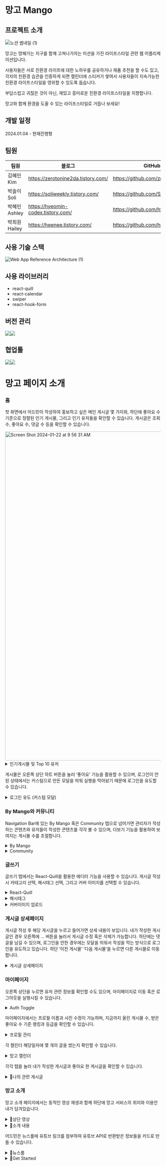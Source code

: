 # 망고 Mango

## <b>프로젝트 소개</b>

![노션 썸네일 (1)](https://github.com/hyeomin/final-project/assets/121536857/4052cb5c-70da-40dd-b53c-efc26df14f67)


망고는 망해가는 지구를 함께 고쳐나가자는 미션을 가진 라이프스타일 관련 웹 어플리케이션입니다.

사용자들은 서로 친환경 라이프에 대한 노하우를 공유하거나 제품 추천을 할 수도 있고,
각자의 친환경 습관을 인증하게 되면 캘린더에 스티커가 쌓여서
사용자들이 지속가능한 친환경 라이프스타일을 영위할 수 있도록 돕습니다.

부담스럽고 귀찮은 것이 아닌, 재밌고 흥미로운 친환경 라이프스타일을 지향합니다.

망고와 함께 환경을 도울 수 있는 라이프스타일로 거듭나 보세요!

## <b>개발 일정</b>

2024.01.04 - 현재진행형

## <b>팀원</b>

| 팀원   | 블로그                             | GitHub                        |
| ------ | ---------------------------------- | ----------------------------- |
| 김혜민 Kim    | https://zerotonine2da.tistory.com/ | https://github.com/zerotonine2da |
| 박솔이 Soli   | https://soliweekly.tistory.com/    | https://github.com/Solyi-Park    |
| 박혜민 Ashley | https://hyeomin-codex.tistory.com/ | https://github.com/hyeomin       |
| 박희원 Hailey | https://heenee.tistory.com/        | https://github.com/heeneeee      |


## <b>사용 기술 스택</b>

![Web App Reference Architecture (1)](https://github.com/hyeomin/final-project/assets/121536857/62e18735-6ee3-4403-a66d-7e40fcc8435d)


## 사용 라이브러리

- react-quill
- react-calendar
- swiper
- react-hook-form

## <b>버전 관리</b>

<img src="https://img.shields.io/badge/GitHub-100000?style=for-the-badge&logo=github&logoColor=white"><img src="https://img.shields.io/badge/GIT-E44C30?style=for-the-badge&logo=git&logoColor=white">

## 협업툴

<img src="https://img.shields.io/badge/Figma-F24E1E?style=for-the-badge&logo=figma&logoColor=white"><img src="https://img.shields.io/badge/Slack-4A154B?style=for-the-badge&logo=slack&logoColor=white">

# 망고 페이지 소개

### 홈

첫 화면에서 어드민이 작성하여 홍보하고 싶은 메인 게시글 몇 가지와, 하단에 좋아요 수 기준으로 정렬된 인기 게시물, 그리고 인기 유저들을 확인할 수 있습니다. 게시글은 조회 수, 좋아요 수, 댓글 수 등을 확인할 수 있습니다.

<img width="1062" alt="Screen Shot 2024-01-22 at 9 56 31 AM" src="https://github.com/hyeomin/final-project/assets/121536857/29eca7d0-32e4-4f75-b202-e2a1f07b1e6d">

<details>
 <summary>인기게시물 및 Top 10 유저</summary>
<img width="798" alt="Screen Shot 2024-01-22 at 9 56 41 AM" src="https://github.com/hyeomin/final-project/assets/121536857/e6ec9ea7-364a-4ae7-8a2a-4c5893c54cae">
</details>

게시물은 오른쪽 상단 하트 버튼을 눌러 ‘좋아요’ 기능을 활용할 수 있으며, 로그인이 안된 상태에서는 커스텀으로 만든 모달을 띄워 실행을 막아놨기 때문에 로그인을 유도할 수 있습니다.

<details>
 <summary>로그인 유도 (커스텀 모달)</summary>
<img width="1101" alt="Screen Shot 2024-01-22 at 10 00 18 AM" src="https://github.com/hyeomin/final-project/assets/121536857/3adedf5a-6de7-4c1b-bb89-bae1a28cfbb4">
</details>


### By Mango와 커뮤니티

Navigation Bar에 있는 By Mango 혹은 Community 탭으로 넘어가면 관리자가 작성하는 콘텐츠와 유저들이 작성한 콘텐츠를 각각 볼 수 있으며, 더보기 기능을 활용하여 보여지는 게시물 수를 조절합니다.

<details>
 <summary>By Mango</summary>
<img width="1045" alt="Screen Shot 2024-02-06 at 7 52 49 PM" src="https://github.com/hyeomin/final-project/assets/121536857/47d0f66e-1e1d-4040-aa56-813f1424386f">
</details>

<details>
 <summary>Community</summary>
<img width="1033" alt="Screen Shot 2024-02-06 at 7 54 51 PM" src="https://github.com/hyeomin/final-project/assets/121536857/0e083777-52f4-4b95-a7fa-efd404f22902">
</details>


### 글쓰기

글쓰기 탭에서는 React-Quill을 활용한 에디터 기능을 사용할 수 있습니다. 게시글 작성 시 카테고리 선택, 해시태그 선택, 그리고 커버 이미지를 선택할 수 있습니다.

<details>
 <summary>React-Quill</summary>
 - 카테고리 선택 및 제출 버튼
 - session에 저장하는 임시저장 가능
<img width="837" alt="Screen Shot 2024-02-06 at 9 11 00 PM" src="https://github.com/hyeomin/final-project/assets/121536857/42fbfa47-902d-4b7b-a276-c6ea76595bce">
</details>

<details>
 <summary>해시태그</summary>
<img width="1007" alt="Screen Shot 2024-02-06 at 9 13 16 PM" src="https://github.com/hyeomin/final-project/assets/121536857/82be80c2-79ad-45a9-a012-0549672494e2">
</details>

<details>
 <summary>커버이미지 업로드</summary>
 <img width="825" alt="Screen Shot 2024-02-06 at 9 10 24 PM" src="https://github.com/hyeomin/final-project/assets/121536857/ad919924-80c0-4f7f-8a5d-2148740fa262">
</details>


### 게시글 상세페이지

게시글 작성 후 해당 게시글을 누르고 들어가면 상세 내용이 보입니다. 내가 작성한 게시글인 경우 오른쪽에 … 버튼을 눌러서 게시글 수정 혹은 삭제가 가능합니다.
하단에는 댓글을 남길 수 있으며, 로그인을 안한 경우에는 모달을 띄워서 작성을 막는 방식으로 로그인을 유도하고 있습니다. 하단 ‘이전 게시물’ ‘다음 게시물’을 누르면 다른 게시물로 이동합니다.

<details>
 <summary>게시글 상세페이지</summary>
 <img width="1001" alt="Screen Shot 2024-02-06 at 9 14 30 PM" src="https://github.com/hyeomin/final-project/assets/121536857/aacdfe3e-181f-4196-b84a-2dd4c9345227">
</details>


### 마이페이지

오른쪽 상단을 누르면 유저 관련 정보를 확인할 수도 있으며, 마이페이지로 이동 혹은 로그아웃을 실행시킬 수 있습니다.

<details>
 <summary>Auth Toggle</summary>
<img width="333" alt="Screen Shot 2024-02-06 at 9 25 52 PM" src="https://github.com/hyeomin/final-project/assets/121536857/8f878035-51dc-4081-9b14-d02374cf5ff7">
</details>

마이페이지에서는 프로필 이름과 사진 수정이 가능하며, 지금까지 올린 게시물 수, 받은 좋아요 수 기준 랭킹과 등급을 확인할 수 있습니다.

<details>
 <summary>프로필 관리</summary>
<img width="1039" alt="Screen Shot 2024-02-06 at 9 15 19 PM" src="https://github.com/hyeomin/final-project/assets/121536857/c14b45e6-535b-4e0a-b11c-9884c22d8f42">
</details>

각 캘린더 해당일자에 몇 개의 글을 썼는지 확인할 수 있습니다.

<details>
 <summary>망고 캘린더</summary>
![망고캘린더](https://github.com/hyeomin/final-project/assets/121536857/9f9f2e2d-4486-4bbb-bbab-7baf7f6c70fa)
</details>

각각 탭을 눌러 내가 작성한 게시글과 좋아요 한 게시글을 확인할 수 있습니다.

<details>
 <summary>나의 관련 게시글</summary>
<img width="1031" alt="Screen Shot 2024-02-06 at 9 30 59 PM" src="https://github.com/hyeomin/final-project/assets/121536857/4bef2fd4-5193-4728-8cc5-0c75f725f18d">
</details>

### 망고 소개

망고 소개 페이지에서는 동적인 영상 재생과 함께 하단에 망고 서비스의 취지와 이용안내가 담겨있습니다.

<details>
 <summary>상단 영상</summary>
<img width="1307" alt="Screen Shot 2024-02-06 at 9 32 26 PM" src="https://github.com/hyeomin/final-project/assets/121536857/0b20f77a-f564-48c9-b85e-569748023b02">
</details>

<details>
 <summary>소개 내용</summary>
<img width="1241" alt="Screen Shot 2024-02-06 at 9 32 37 PM" src="https://github.com/hyeomin/final-project/assets/121536857/daa8c9e4-9979-4921-924c-d80d38e96427">
</details>

어드민은 뉴스룸에 유튜브 링크를 첨부하여 유튜브 API로 반환받은 정보들을 카드로 만들 수 있습니다.

<details>
 <summary>뉴스룸</summary>
<img width="1247" alt="Screen Shot 2024-02-06 at 9 35 12 PM" src="https://github.com/hyeomin/final-project/assets/121536857/7c167c3f-3604-440a-97cd-bb6e7a81e9b0">
</details>

<details>
 <summary>Get Started</summary>
<img width="1171" alt="Screen Shot 2024-02-06 at 9 35 42 PM" src="https://github.com/hyeomin/final-project/assets/121536857/3caff683-d806-4d4d-9bba-6f87c971b4f1">
</details>
